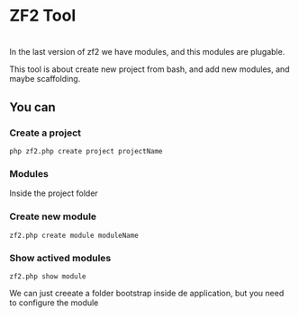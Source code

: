 # ZF2 Tool
#
In the last version of zf2 we have modules, and this modules are plugable. 

This tool is about create new project from bash, and add new modules, and maybe scaffolding. 


## You can

### Create a project

    php zf2.php create project projectName

### Modules 

Inside the project folder


### Create new module

    zf2.php create module moduleName


### Show actived modules
    zf2.php show module


We can just creeate a folder bootstrap inside de application, but you need to configure the module



